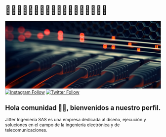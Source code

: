 # 🤖🤖🤖🤖🤖🤖🤖🤖🤖🤖🤖🤖🤖🤖🤖🤖🤖🤖
![Jitter Ingenieria - Desarrollo de Proyectos ](https://github.com/jitteringenieria/Proyectos/blob/main/Baner_redes.png)
[![Instagram Follow](https://img.shields.io/badge/Follow%20me%20on-Instagram-%23E4405F?style=for-the-badge&logo=instagram)](https://www.instagram.com/jitteringenieria/)
[![Twitter Follow](https://img.shields.io/twitter/follow/JitterInge?label=Follow%20me%20on%20Twitter&style=for-the-badge)](https://x.com/JitterInge?t=QY4Bm3J8LYEuU1r0yN35nQ&s=09)

## Hola comunidad 👋🏻, bienvenidos a nuestro perfil.

Jitter Ingeniería SAS es una empresa dedicada al diseño, ejecución y soluciones en el campo de la ingeniería electrónica y de telecomunicaciones.






